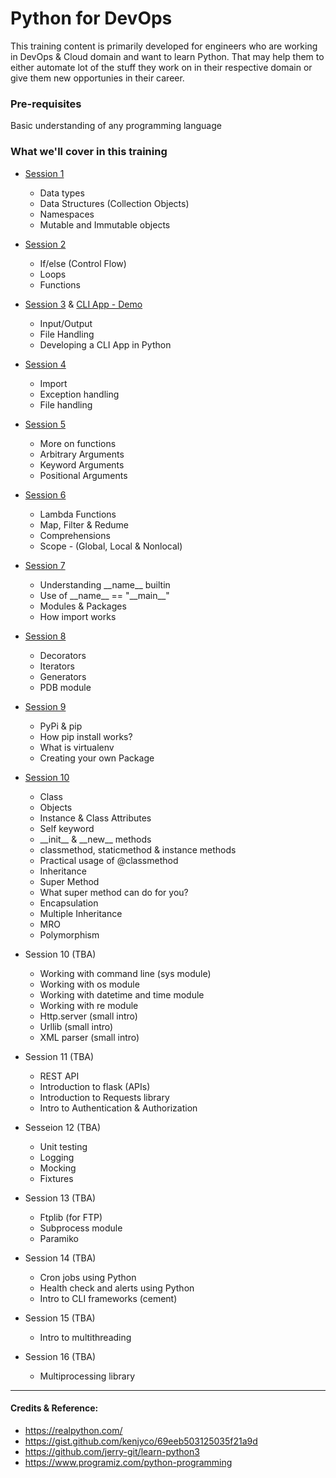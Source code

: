 # Python for DevOps
This training content is primarily developed for engineers who are working in DevOps & Cloud domain and want to learn Python. That may help them to either automate lot of the stuff they work on in their respective domain or give them new opportunies in their career.

### Pre-requisites
Basic understanding of any programming language

### What we'll cover in this training

- [Session 1](https://github.com/inovizz/python-for-devops/blob/master/notebooks/1_funamentals_of_python.ipynb)
    - Data types 
    - Data Structures (Collection Objects) 
    - Namespaces
    - Mutable and Immutable objects 

-  [Session 2](https://github.com/inovizz/python-for-devops/blob/master/notebooks/2_controlflow_loops_functions.ipynb) 
    - If/else (Control Flow)
    - Loops
    - Functions

- [Session 3](https://github.com/inovizz/python-for-devops/blob/master/notebooks/3_exceptions_filehandling.ipynb) & [CLI App - Demo](https://github.com/inovizz/python-for-devops/tree/master/apps/todo-cli)
    - Input/Output
    - File Handling
    - Developing a CLI App in Python

- [Session 4](https://github.com/inovizz/python-for-devops/blob/master/notebooks/3_exceptions_filehandling.ipynb)
    - Import
    - Exception handling 
    - File handling
 
- [Session 5](https://github.com/inovizz/python-for-devops/blob/master/notebooks/4_more_on_functions.ipynb)
    - More on functions
    - Arbitrary Arguments
    - Keyword Arguments
    - Positional Arguments

- [Session 6](https://github.com/inovizz/python-for-devops/blob/master/notebooks/5_map_reduce_filter_lambda_scoping.ipynb)
    - Lambda Functions
    - Map, Filter & Redume
    - Comprehensions
    - Scope - (Global, Local & Nonlocal)

- [Session 7](https://github.com/inovizz/python-for-devops/blob/master/notebooks/6_imports_module_packages.ipynb)
    - Understanding \_\_name_\_ builtin
    - Use of \_\_name_\_ == "\_\_main_\_"
    - Modules & Packages
    - How import works

- [Session 8](https://github.com/inovizz/python-for-devops/blob/master/notebooks/7_decorators_generators_iterators.ipynb)
    - Decorators
    - Iterators
    - Generators
    - PDB module

- [Session 9](https://github.com/inovizz/python-for-devops/blob/master/notebooks/8_packaging_vnenv.ipynb)
    - PyPi & pip
    - How pip install works?
    - What is virtualenv
    - Creating your own Package

- [Session 10](https://github.com/inovizz/python-for-devops/blob/master/notebooks/9_object_oriented_programming.ipynb)
    - Class
    - Objects
    - Instance & Class Attributes
    - Self keyword
    - \_\_init\_\_ & \_\_new\_\_ methods
    - classmethod, staticmethod & instance methods
    - Practical usage of @classmethod
    - Inheritance
    - Super Method
    - What super method can do for you?
    - Encapsulation
    - Multiple Inheritance
    - MRO
    - Polymorphism
    
- Session 10 (TBA)
    - Working with command line (sys module) 
    - Working with os module
    - Working with datetime and time module
    - Working with re module
    - Http.server (small intro)
    - Urllib (small intro)
    - XML parser (small intro) 

- Session 11 (TBA)
    - REST API
    - Introduction to flask (APIs)
    - Introduction to Requests library
    - Intro to Authentication & Authorization 
  
- Sesseion 12 (TBA)
    - Unit testing
    - Logging
    - Mocking
    - Fixtures 

- Session 13 (TBA)
    - Ftplib (for FTP)
    - Subprocess module
    - Paramiko

- Session 14 (TBA)
    - Cron jobs using Python
    - Health check and alerts using Python
    - Intro to CLI frameworks (cement)

- Session 15 (TBA)
    - Intro to multithreading

- Session 16 (TBA)
    - Multiprocessing library 

----------------------------------------------------
#### Credits & Reference:
- https://realpython.com/
- https://gist.github.com/kenjyco/69eeb503125035f21a9d
- https://github.com/jerry-git/learn-python3
- https://www.programiz.com/python-programming
